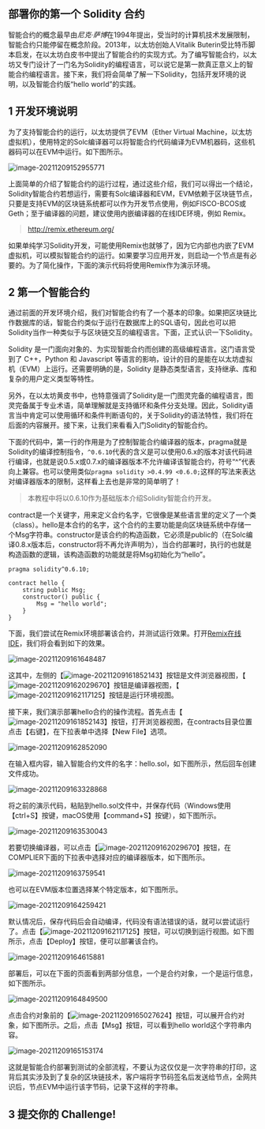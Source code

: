 ## 部署你的第一个 Solidity 合约

智能合约的概念最早由*尼克·萨博*在1994年提出，受当时的计算机技术发展限制，智能合约只能停留在概念阶段。2013年，以太坊创始人Vitalik Buterin受比特币脚本启发，在以太坊白皮书中提出了智能合约的实现方式。为了编写智能合约，以太坊又专门设计了一门名为Solidity的编程语言，可以说它是第一款真正意义上的智能合约编程语言。接下来，我们将会简单了解一下Solidity，包括开发环境的说明，以及智能合约版“hello world”的实践。

##  1 开发环境说明

为了支持智能合约的运行，以太坊提供了EVM（Ether Virtual Machine，以太坊虚拟机），使用特定的Solc编译器可以将智能合约代码编译为EVM机器码，这些机器码可以在EVM中运行。如下图所示。

![image-20211209152955771](https://tva1.sinaimg.cn/large/e6c9d24egy1h2yqgjnzx9j20nw09o752.jpg)

上面简单的介绍了智能合约的运行过程，通过这些介绍，我们可以得出一个结论，Solidity智能合约若想运行，需要有Solc编译器和EVM，EVM依赖于区块链节点，只要是支持EVM的区块链系统都可以作为开发节点使用，例如FISCO-BCOS或Geth；至于编译器的问题，建议使用内嵌编译器的在线IDE环境，例如 Remix。

> http://remix.ethereum.org/

如果单纯学习Solidity开发，可能使用Remix也就够了，因为它内部也内嵌了EVM虚拟机，可以模拟智能合约的运行。如果要学习应用开发，则启动一个节点是有必要的。为了简化操作，下面的演示代码将使用Remix作为演示环境。

## 2 第一个智能合约 

通过前面的开发环境介绍，我们对智能合约有了一个基本的印象。如果把区块链比作数据库的话，智能合约类似于运行在数据库上的SQL语句，因此也可以把Solidity当作一种类似于与区块链交互的编程语言。下面，正式认识一下Solidity。

Solidity 是一门面向对象的、为实现智能合约而创建的高级编程语言。这门语言受到了 C++，Python 和 Javascript 等语言的影响，设计的目的是能在以太坊虚拟机（EVM）上运行。还需要明确的是，Solidity 是静态类型语言，支持继承、库和复杂的用户定义类型等特性。

另外，在以太坊黄皮书中，也特意强调了Solidity是一门图灵完备的编程语言，图灵完备属于专业术语，简单理解就是支持循环和条件分支处理。因此，Solidity语言当中肯定可以使用循环和条件判断语句的，关于Solidity的语法特性，我们将在后面的内容展开。接下来，让我们来看看入门Solidity的智能合约。

下面的代码中，第一行的作用是为了控制智能合约编译器的版本，pragma就是Solidity的编译控制指令，`^0.6.10`代表的含义是可以使用0.6.x的版本对该代码进行编译，也就是说0.5.x或0.7.x的编译器版本不允许编译该智能合约，符号“^”代表向上兼容。也可以使用类似`pragma solidity >0.4.99 <0.6.0;`这样的写法来表达对编译器版本的限制，这样看上去也是非常的简单明了！

> 本教程中将以0.6.10作为基础版本介绍Solidity智能合约开发。

contract是一个关键字，用来定义合约名字，它很像是某些语言里的定义了一个类（class）。hello是本合约的名字，这个合约的主要功能是向区块链系统中存储一个Msg字符串。constructor是该合约的构造函数，它必须是public的（在Solc编译0.8.x版本后，constructor将不再允许声明为），当合约部署时，执行的也就是构造函数的逻辑，该构造函数的功能就是将Msg初始化为“hello”。

```solidity
pragma solidity^0.6.10;

contract hello {
    string public Msg;
    constructor() public {
        Msg = "hello world";
    }
}
```

下面，我们尝试在Remix环境部署该合约，并测试运行效果。打开[Remix在线IDE](http://remix.ethereum.org/)，我们将会看到如下的效果。

![image-20211209161648487](https://tva1.sinaimg.cn/large/e6c9d24egy1h2yqhhk3ijj21910pbq5x.jpg)

这其中，左侧的【![image-20211209161852143](https://tva1.sinaimg.cn/large/e6c9d24egy1h2yqhjrx40j200z00y0jq.jpg)】按钮是文件浏览器视图，【![image-20211209162029670](https://tva1.sinaimg.cn/large/e6c9d24egy1h2yqhnhl63j200w00w0gb.jpg)】按钮是编译器视图，【![image-20211209162117125](https://tva1.sinaimg.cn/large/e6c9d24egy1h2yqhgikagj200v00y0fs.jpg)】按钮是运行环境视图。

接下来，我们演示部署hello合约的操作流程。首先点击【![image-20211209161852143](https://tva1.sinaimg.cn/large/e6c9d24egy1h2yqhjrx40j200z00y0jq.jpg)】按钮，打开浏览器视图，在contracts目录位置点击【右键】，在下拉表单中选择【New File】选项。

![image-20211209162852090](https://tva1.sinaimg.cn/large/e6c9d24egy1h2yqhlqoo8j20m90hmjsp.jpg)

在输入框内容，输入智能合约文件的名字：hello.sol，如下图所示，然后回车创建文件成功。

![image-20211209163328868](https://tva1.sinaimg.cn/large/e6c9d24egy1h2yqhkluwvj20n70hzjsr.jpg)



将之前的演示代码，粘贴到hello.sol文件中，并保存代码（Windows使用【ctrl+S】按键，macOS使用【command+S】按键），如下图所示。

![image-20211209163530043](https://tva1.sinaimg.cn/large/e6c9d24egy1h2yqhmmo9vj20e508idg4.jpg)

若要切换编译器，可以点击【![image-20211209162029670](https://tva1.sinaimg.cn/large/e6c9d24egy1h2yqhnhl63j200w00w0gb.jpg)】按钮，在COMPLIER下面的下拉表中选择对应的编译器版本，如下图所示。

![image-20211209163759541](https://tva1.sinaimg.cn/large/e6c9d24egy1h2yqheahsgj20sb0q5jul.jpg)

也可以在EVM版本位置选择某个特定版本，如下图所示。

![image-20211209164259421](https://tva1.sinaimg.cn/large/e6c9d24egy1h2yqhiru8wj20sh0kpdhj.jpg)

默认情况后，保存代码后会自动编译，代码没有语法错误的话，就可以尝试运行了。点击【![image-20211209162117125](https://tva1.sinaimg.cn/large/e6c9d24egy1h2yqhgikagj200v00y0fs.jpg)】按钮，可以切换到运行视图。如下图所示，点击【Deploy】按钮，便可以部署该合约。

![image-20211209164615881](https://tva1.sinaimg.cn/large/e6c9d24egy1h2yqhf3i39j20t00k2ab9.jpg)

部署后，可以在下面的页面看到两部分信息，一个是合约对象，一个是运行信息，如下图所示。

![image-20211209164849500](https://tva1.sinaimg.cn/large/e6c9d24egy1h2yqhg3uuwj218608tmy9.jpg)

点击合约对象前的【![image-20211209165027624](https://tva1.sinaimg.cn/large/e6c9d24egy1h2yqhc4onpj200q00v0c1.jpg)】按钮，可以展开合约对象，如下图所示。之后，点击【Msg】按钮，可以看到hello world这个字符串内容。

![image-20211209165153174](https://tva1.sinaimg.cn/large/e6c9d24egy1h2yqhofoanj20h90680sq.jpg)

这就是智能合约部署到测试的全部流程，不要认为这仅仅是一次字符串的打印，这背后其实涉及到了复杂的区块链技术，客户端将字节码签名后发送给节点，全网共识后，节点EVM中运行该字节码，记录下这样的字符串。

## 3 提交你的 Challenge!
